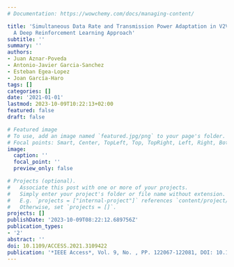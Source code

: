 ```yaml
---
# Documentation: https://wowchemy.com/docs/managing-content/

title: 'Simultaneous Data Rate and Transmission Power Adaptation in V2V Communications:
  A Deep Reinforcement Learning Approach'
subtitle: ''
summary: ''
authors:
- Juan Aznar-Poveda
- Antonio-Javier Garcia-Sanchez
- Esteban Egea-Lopez
- Joan García-Haro
tags: []
categories: []
date: '2021-01-01'
lastmod: 2023-10-09T10:22:13+02:00
featured: false
draft: false

# Featured image
# To use, add an image named `featured.jpg/png` to your page's folder.
# Focal points: Smart, Center, TopLeft, Top, TopRight, Left, Right, BottomLeft, Bottom, BottomRight.
image:
  caption: ''
  focal_point: ''
  preview_only: false

# Projects (optional).
#   Associate this post with one or more of your projects.
#   Simply enter your project's folder or file name without extension.
#   E.g. `projects = ["internal-project"]` references `content/project/deep-learning/index.md`.
#   Otherwise, set `projects = []`.
projects: []
publishDate: '2023-10-09T08:22:12.689756Z'
publication_types:
- '2'
abstract: ''
doi: 10.1109/ACCESS.2021.3109422
publication: '*IEEE Access*, Vol. 9, No. , PP. 122067-122081, DOI: 10.1109/ACCESS.2021.3109422'
---
```

